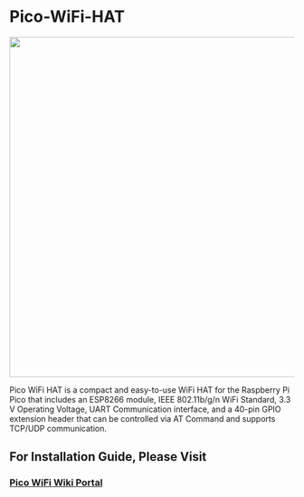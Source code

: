 # Pico-WiFi-HAT

<img src="https://cdn.shopify.com/s/files/1/1217/2104/products/PicoWiFiHAt_900x.png" height="600" width="600" >

Pico WiFi HAT is a compact and easy-to-use WiFi HAT for the Raspberry Pi Pico that includes an ESP8266 module, IEEE 802.11b/g/n WiFi Standard, 3.3 V Operating Voltage, UART Communication interface, and a 40-pin GPIO extension header that can be controlled via AT Command and supports TCP/UDP communication.

## For Installation Guide, Please Visit 
### <a href="https://learn.sb-components.co.uk/Pico-wifi-HAT" > Pico WiFi Wiki Portal </a>


